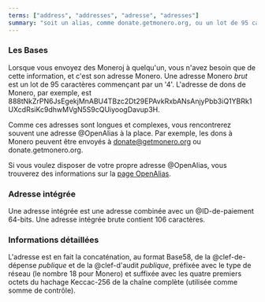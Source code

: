```yaml
---
terms: ["address", "addresses", "adresse", "adresses"]
summary: "soit un alias, comme donate.getmonero.org, ou un lot de 95 caractères commençant par un 4"
---
```


### Les Bases

Lorsque vous envoyez des Moneroj à quelqu'un, vous n'avez besoin que de cette information, et c'est son adresse Monero. Une adresse Monero *brut* est un lot de 95 caractères commençant par un '4'. L'adresse de dons de Monero, par exemple, est <span class="long-term">888tNkZrPN6JsEgekjMnABU4TBzc2Dt29EPAvkRxbANsAnjyPbb3iQ1YBRk1UXcdRsiKc9dhwMVgN5S9cQUiyoogDavup3H</span>.

Comme ces adresses sont longues et complexes, vous rencontrerez souvent une adresse @OpenAlias à la place. Par exemple, les dons à Monero peuvent être envoyés à <span class="long-term">donate@getmonero.org</span> ou <span class="long-term">donate.getmonero.org</span>.

Si vous voulez disposer de votre propre adresse @OpenAlias, vous trouverez des informations sur la [page OpenAlias](/fr/the-monero-project/).

### Adresse intégrée

Une adresse intégrée est une adresse combinée avec un @ID-de-paiement 64-bits. Une adresse intégrée brute contient 106 caractères.

### Informations détaillées

L'adresse est en fait la concaténation, au format Base58, de la @clef-de-dépense *publique* et de la @clef-d'audit *publique*, préfixée avec le type de réseau (le nombre 18 pour Monero) et suffixée avec les quatre premiers octets du hachage Keccac-256 de la chaîne complète (utilisée comme somme de contrôle).
